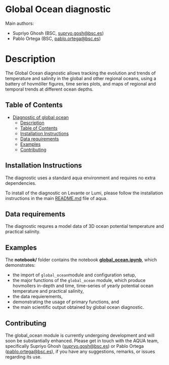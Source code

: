 # Global Ocean diagnostic

Main authors: 
- Supriyo Ghosh (BSC, supryo.gosh@bsc.es)
- Pablo Ortega (BSC, pablo.ortega@bsc.es)

# Description

The Global Ocean diagnostic allows tracking the evolution and trends of temperature and salinity in the global and other regional oceans, using a battery of hovmöller figures, time series plots, and maps of regional and temporal trends at different ocean depths.

## Table of Contents

- [Diagnostic of global ocean](#diagnostic-of-tropical-rainfalls)
  - [Description](#description)
  - [Table of Contents](#table-of-contents)
  - [Installation Instructions](#installation-instructions)
  - [Data requirements](#data-requirements)
  - [Examples](#examples)
  - [Contributing](#contributing)


## Installation Instructions

The diagnostic uses a standard aqua environment and requires no extra dependencies. 


To install of the diagnostic on Levante or Lumi, please follow the installation instructions in the main [README.md](https://github.com/oloapinivad/AQUA/blob/main/README.md) file of aqua.

## Data requirements  

The diagnostic requres a model data of 3D ocean potential temperature and practical salinity.

## Examples

The **notebook/** folder contains the notebook **[global_ocean.ipynb](https://github.com/oloapinivad/AQUA/blob/main/diagnostics/global_ocean/notebooks/global_ocean.ipynb)**, which demonstrates:
- the import of `global_ocean`module and configuration setup, 
- the major functions of the `global_ocean` module, which produce hovmollers in-depth and time, time-series of yearly potential ocean temperature and practical salinity, 
- the data requierements, 
- demonstrating the usage of primary functions, and 
- the main scientific output obtained by global ocean diagnostic.

## Contributing

The global_ocean module is currently undergoing development and will soon be substantially enhanced. Please get in touch with the AQUA team, specifically Supriyo Ghosh (supryo.gosh@bsc.es) or Pablo Ortega (pablo.ortega@bsc.es), if you have any suggestions, remarks, or issues regarding its use.


